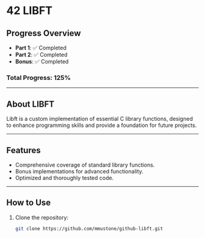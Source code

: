# 42 LIBFT

## Progress Overview
- **Part 1**: ✅ Completed  
- **Part 2**: ✅ Completed  
- **Bonus**: ✅ Completed  

### Total Progress: **125%**

---

## About LIBFT
Libft is a custom implementation of essential C library functions, designed to enhance programming skills and provide a foundation for future projects.

---

## Features
- Comprehensive coverage of standard library functions.
- Bonus implementations for advanced functionality.
- Optimized and thoroughly tested code.

---

## How to Use
1. Clone the repository:
   ```bash
   git clone https://github.com/mmustone/github-libft.git